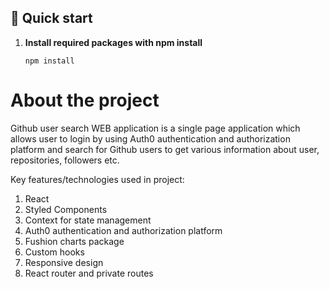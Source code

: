 ## 🚀 Quick start

1.  **Install required packages with npm install**

    ```shell
    npm install
    ```

# About the project

Github user search WEB application is a single page application which allows user to login by using Auth0 authentication and authorization platform and search for Github users to get various information about user, repositories, followers etc.

Key features/technologies used in project:

1. React
2. Styled Components
3. Context for state management
4. Auth0 authentication and authorization platform 
5. Fushion charts package
6. Custom hooks
7. Responsive design
8. React router and private routes
